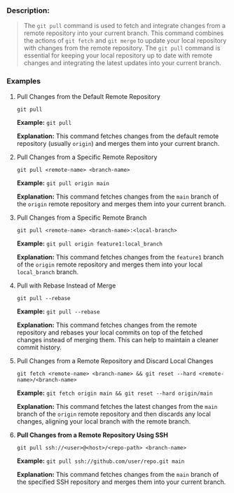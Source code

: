 ### Description:
> The `git pull` command is used to fetch and integrate changes from a remote repository into your current branch. This command combines the actions of `git fetch` and `git merge` to update your local repository with changes from the remote repository. The `git pull` command is essential for keeping your local repository up to date with remote changes and integrating the latest updates into your current branch.

### Examples

1. Pull Changes from the Default Remote Repository

    `git pull`
   
    **Example:** `git pull`
    
    **Explanation:** This command fetches changes from the default remote repository (usually `origin`) and merges them into your current branch.

2. Pull Changes from a Specific Remote Repository

    `git pull <remote-name> <branch-name>`
   
    **Example:** `git pull origin main`
    
    **Explanation:** This command fetches changes from the `main` branch of the `origin` remote repository and merges them into your current branch.

3. Pull Changes from a Specific Remote Branch

    `git pull <remote-name> <branch-name>:<local-branch>`
   
    **Example:** `git pull origin feature1:local_branch`
    
    **Explanation:** This command fetches changes from the `feature1` branch of the `origin` remote repository and merges them into your local `local_branch` branch.

4. Pull with Rebase Instead of Merge

    `git pull --rebase`
   
    **Example:** `git pull --rebase`
    
    **Explanation:** This command fetches changes from the remote repository and rebases your local commits on top of the fetched changes instead of merging them. This can help to maintain a cleaner commit history.

5. Pull Changes from a Remote Repository and Discard Local Changes

    `git fetch <remote-name> <branch-name> && git reset --hard <remote-name>/<branch-name>`
   
    **Example:** `git fetch origin main && git reset --hard origin/main`
    
    **Explanation:** This command fetches the latest changes from the `main` branch of the `origin` remote repository and then discards any local changes, aligning your local branch with the remote branch.

6. **Pull Changes from a Remote Repository Using SSH**

    `git pull ssh://<user>@<host>/<repo-path> <branch-name>`
   
    **Example:** `git pull ssh://github.com/user/repo.git main`
    
    **Explanation:** This command fetches changes from the `main` branch of the specified SSH repository and merges them into your current branch.